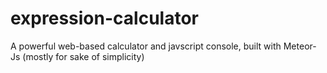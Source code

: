 expression-calculator
=====================

A powerful web-based calculator and javscript console, built with Meteor-Js (mostly for sake of simplicity)
